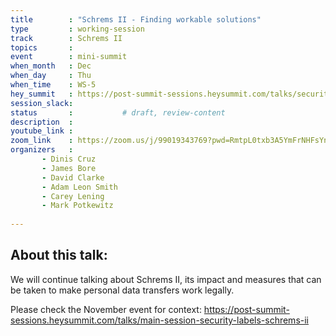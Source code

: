 ```yaml
---
title        : "Schrems II - Finding workable solutions"
type         : working-session
track        : Schrems II
topics       :
event        : mini-summit
when_month   : Dec
when_day     : Thu
when_time    : WS-5
hey_summit   : https://post-summit-sessions.heysummit.com/talks/security-labels-schrems-ii/
session_slack:
status       :           # draft, review-content
description  : 
youtube_link : 
zoom_link    : https://zoom.us/j/99019343769?pwd=RmtpL0txb3A5YmFrNHFsYndzaUhDdz09
organizers   : 
       - Dinis Cruz
       - James Bore
       - David Clarke
       - Adam Leon Smith
       - Carey Lening
       - Mark Potkewitz
      
---
```

## About this talk:
We will continue talking about Schrems II, its impact and measures that can
be taken to make personal data transfers work legally.

Please check the November event for context: https://post-summit-sessions.heysummit.com/talks/main-session-security-labels-schrems-ii

